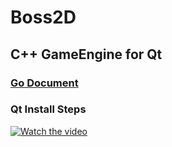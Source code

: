 # Boss2D
## C++ GameEngine for Qt
### [Go Document](https://bonexgoo.github.io/Boss2D)
### Qt Install Steps
[![Watch the video](https://image.slidesharecdn.com/qt-180628023200/95/qtvs-22-1024.jpg?cb=1530153187)](https://www.slideshare.net/slideshow/embed_code/key/flS44JPZkmey9p)
